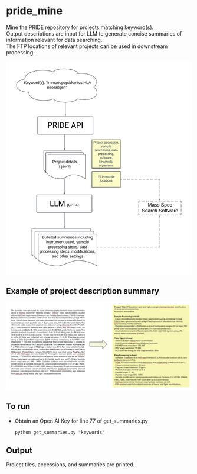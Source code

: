 # pride_mine

Mine the PRIDE repository for projects matching keyword(s). \
Output descriptions are input for LLM to generate concise summaries of information relevant for data searching. \
The FTP locations of relevant projects can be used in downstream processing.

![Model](pipeline.png)

## Example of project description summary
![Model](example.png)

## To run
- Obtain an Open AI Key for line 77 of get_summaries.py

  ```
  python get_summaries.py "keywords"
  ```

## Output
Project tiles, accessions, and summaries are printed.
